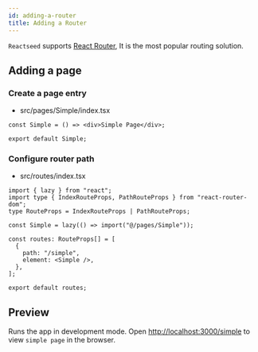 ```yaml
---
id: adding-a-router
title: Adding a Router
---
```


`Reactseed` supports [React Router](https://reacttraining.com/react-router/web/), It is the most popular routing solution.

## Adding a page

### Create a page entry

- src/pages/Simple/index.tsx

```tsx
const Simple = () => <div>Simple Page</div>;

export default Simple;
```

### Configure router path

- src/routes/index.tsx

```tsx
import { lazy } from "react";
import type { IndexRouteProps, PathRouteProps } from "react-router-dom";
type RouteProps = IndexRouteProps | PathRouteProps;

const Simple = lazy(() => import("@/pages/Simple"));

const routes: RouteProps[] = [
  {
    path: "/simple",
    element: <Simple />,
  },
];

export default routes;
```

## Preview

Runs the app in development mode. Open [http://localhost:3000/simple](http://localhost:3000/simple) to view `simple page` in the browser.
